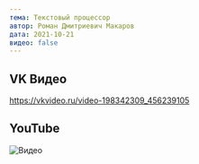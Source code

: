 ```yaml
---
тема: Текстовый процессор
автор: Роман Дмитриевич Макаров
дата: 2021-10-21
видео: false
---
```


## VK Видео

https://vkvideo.ru/video-198342309_456239105

## YouTube

![Видео](https://youtu.be/YDGwv6ckAvY)
